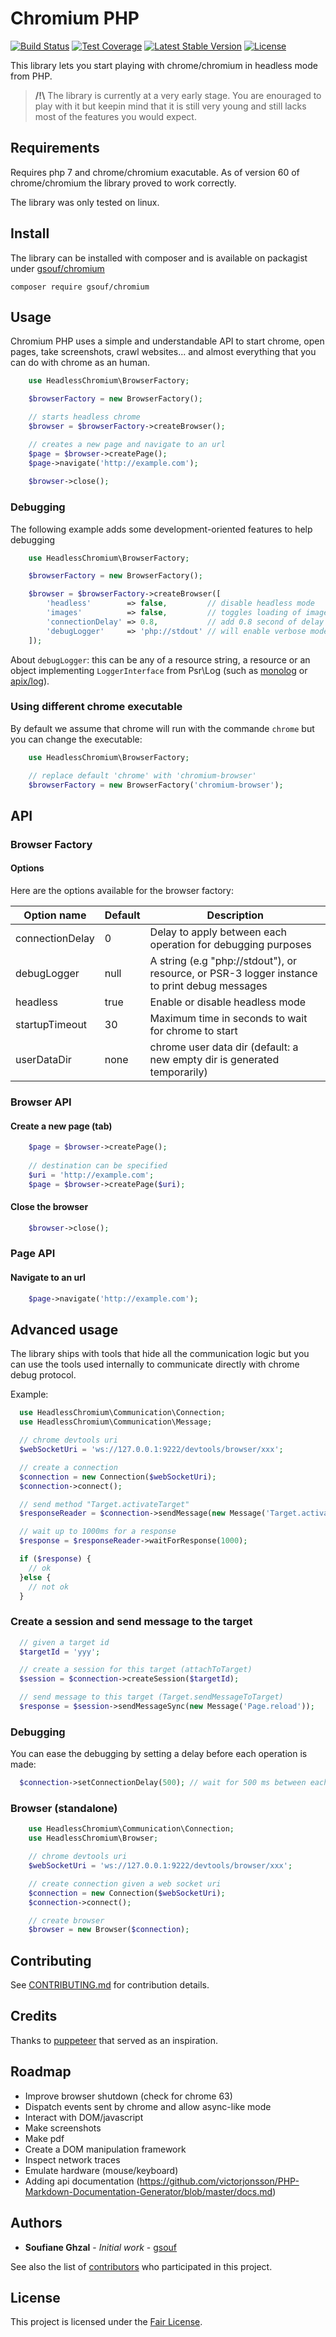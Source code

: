 Chromium PHP
============

[![Build Status](https://travis-ci.org/gsouf/headless-chromium-php.svg?branch=master)](https://travis-ci.org/gsouf/headless-chromium-php)
[![Test Coverage](https://codeclimate.com/github/gsouf/headless-chromium-php/badges/coverage.svg)](https://codeclimate.com/github/gsouf/headless-chromium-php/coverage)
[![Latest Stable Version](https://poser.pugx.org/gsouf/chromium/version)](https://packagist.org/packages/gsouf/chromium)
[![License](https://poser.pugx.org/gsouf/chromium/license)](https://packagist.org/packages/gsouf/chromium)

This library lets you start playing with chrome/chromium in headless mode from PHP.

> **/!\\** The library is currently at a very early stage. You are enouraged to play with it but keepin mind that it is still very young and still lacks most of the features you would expect.


Requirements
------------

Requires php 7 and chrome/chromium exacutable. As of version 60 of chrome/chromium the library proved to work correctly.

The library was only tested on linux.

Install
-------

The library can be installed with composer and is available on packagist under [gsouf/chromium](https://packagist.org/packages/gsouf/chromium)

``composer require gsouf/chromium``

Usage
-----

Chromium PHP uses a simple and understandable API to start chrome, open pages, take screenshots, crawl websites... and almost everything that you can do with chrome as an human.

```php
    use HeadlessChromium\BrowserFactory;

    $browserFactory = new BrowserFactory();

    // starts headless chrome
    $browser = $browserFactory->createBrowser();

    // creates a new page and navigate to an url
    $page = $browser->createPage();
    $page->navigate('http://example.com');
    
    $browser->close();
```


### Debugging 

The following example adds some development-oriented features to help debugging 

```php
    use HeadlessChromium\BrowserFactory;

    $browserFactory = new BrowserFactory();

    $browser = $browserFactory->createBrowser([
        'headless'        => false,         // disable headless mode
        'images'          => false,         // toggles loading of images (default: true)
        'connectionDelay' => 0.8,           // add 0.8 second of delay between each instruction sent to chrome,
        'debugLogger'     => 'php://stdout' // will enable verbose mode
    ]);
```

About ``debugLogger``: this can be any of a resource string, a resource or an object implementing ``LoggerInterface`` from Psr\Log (such as [monolog](https://github.com/Seldaek/monolog) or [apix/log](https://github.com/apix/log)).


### Using different chrome executable

By default we assume that chrome will run with the commande ``chrome`` but you can change the executable:

```php
    use HeadlessChromium\BrowserFactory;

    // replace default 'chrome' with 'chromium-browser'
    $browserFactory = new BrowserFactory('chromium-browser');
```


API
---

### Browser Factory

#### Options

Here are the options available for the browser factory:

| Option name        | Default               | Description                                                                     |
|--------------------|-----------------------|---------------------------------------------------------------------------------|
| connectionDelay    | 0                     | Delay to apply between each operation for debugging purposes                    |
| debugLogger        | null                  | A string (e.g "php://stdout"), or resource, or PSR-3 logger instance to print debug messages |
| headless           | true                  | Enable or disable headless mode                                                 |
| startupTimeout     | 30                    | Maximum time in seconds to wait for chrome to start                             |
| userDataDir        | none                  | chrome user data dir (default: a new empty dir is generated temporarily)        |

### Browser API

#### Create a new page (tab)

```php
    $page = $browser->createPage();
    
    // destination can be specified
    $uri = 'http://example.com';
    $page = $browser->createPage($uri);
```

#### Close the browser

```php
    $browser->close();
```

### Page API

#### Navigate to an url

```php
    $page->navigate('http://example.com');
```

Advanced usage
--------------

The library ships with tools that hide all the communication logic but you can use the tools used internally to
communicate directly with chrome debug protocol.

Example:

```php
  use HeadlessChromium\Communication\Connection;
  use HeadlessChromium\Communication\Message;

  // chrome devtools uri
  $webSocketUri = 'ws://127.0.0.1:9222/devtools/browser/xxx';

  // create a connection
  $connection = new Connection($webSocketUri);
  $connection->connect();

  // send method "Target.activateTarget"
  $responseReader = $connection->sendMessage(new Message('Target.activateTarget', ['targetId' => 'xxx']));

  // wait up to 1000ms for a response
  $response = $responseReader->waitForResponse(1000);

  if ($response) {
    // ok
  }else {
    // not ok
  }
```

### Create a session and send message to the target

```php
  // given a target id
  $targetId = 'yyy';

  // create a session for this target (attachToTarget)
  $session = $connection->createSession($targetId);

  // send message to this target (Target.sendMessageToTarget)
  $response = $session->sendMessageSync(new Message('Page.reload'));
```

### Debugging

You can ease the debugging by setting a delay before each operation is made:

```php
  $connection->setConnectionDelay(500); // wait for 500 ms between each operation to ease debugging
```

### Browser (standalone)

```php
    use HeadlessChromium\Communication\Connection;
    use HeadlessChromium\Browser;

    // chrome devtools uri
    $webSocketUri = 'ws://127.0.0.1:9222/devtools/browser/xxx';

    // create connection given a web socket uri
    $connection = new Connection($webSocketUri);
    $connection->connect();

    // create browser
    $browser = new Browser($connection);
```

## Contributing

See [CONTRIBUTING.md](./CONTRIBUTING.md) for contribution details.

## Credits

Thanks to [puppeteer](https://github.com/GoogleChrome/puppeteer) that served as an inspiration.

## Roadmap

- Improve browser shutdown (check for chrome 63)
- Dispatch events sent by chrome and allow async-like mode
- Interact with DOM/javascript
- Make screenshots
- Make pdf
- Create a DOM manipulation framework
- Inspect network traces
- Emulate hardware (mouse/keyboard)
- Adding api documentation (https://github.com/victorjonsson/PHP-Markdown-Documentation-Generator/blob/master/docs.md)

## Authors

* **Soufiane Ghzal** - *Initial work* - [gsouf](https://github.com/gsouf)

See also the list of [contributors](https://github.com/gsouf/headless-chromium-php/contributors) who participated in this project.

## License

This project is licensed under the [Fair License](./LICENSE).
